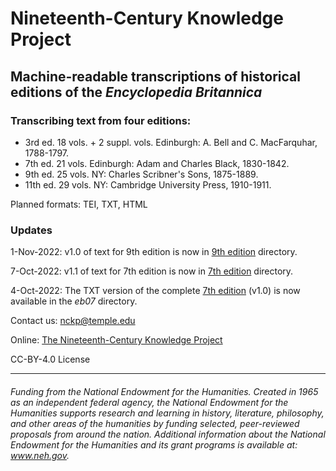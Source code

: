 # Nineteenth-Century Knowledge Project

## Machine-readable transcriptions of historical editions of the _Encyclopedia Britannica_ 

### Transcribing text from four editions:

 * 3rd ed. 18 vols. + 2 suppl. vols. Edinburgh: A. Bell and C. MacFarquhar, 1788-1797. 
 * 7th ed. 21 vols. Edinburgh: Adam and Charles Black, 1830-1842.
 * 9th ed. 25 vols. NY: Charles Scribner's Sons, 1875-1889.
 * 11th ed. 29 vols. NY: Cambridge University Press, 1910-1911.

Planned formats: TEI, TXT, HTML

### Updates

1-Nov-2022: v1.0 of text for 9th edition is now in [9th edition](https://github.com/TU-plogan/KnowledgeProject/tree/main/eb09) directory.

7-Oct-2022: v1.1 of text for 7th edition is now in [7th edition](https://github.com/TU-plogan/KnowledgeProject/tree/main/eb07) directory.

4-Oct-2022: The TXT version of the complete [7th edition](https://github.com/TU-plogan/KnowledgeProject/tree/main/eb07) (v1.0) is now available in the _eb07_ directory.

Contact us: [nckp@temple.edu](mailto:nckp@temple.edu)

Online: [The Nineteenth-Century Knowledge Project](https://tu-plogan.github.io/)

CC-BY-4.0 License

---

###### Funding from the National Endowment for the Humanities. Created in 1965 as an independent federal agency, the National Endowment for the Humanities supports research and learning in history, literature, philosophy, and other areas of the humanities by funding selected, peer-reviewed proposals from around the nation. Additional information about the National Endowment for the Humanities and its grant programs is available at: www.neh.gov. 
